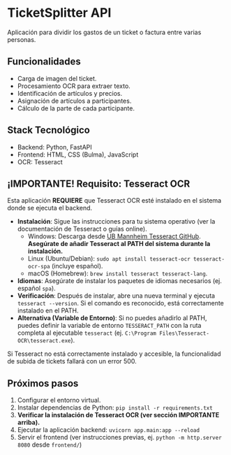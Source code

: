 # TicketSplitter API

Aplicación para dividir los gastos de un ticket o factura entre varias personas.

## Funcionalidades

- Carga de imagen del ticket.
- Procesamiento OCR para extraer texto.
- Identificación de artículos y precios.
- Asignación de artículos a participantes.
- Cálculo de la parte de cada participante.

## Stack Tecnológico

- Backend: Python, FastAPI
- Frontend: HTML, CSS (Bulma), JavaScript
- OCR: Tesseract

## ¡IMPORTANTE! Requisito: Tesseract OCR

Esta aplicación **REQUIERE** que Tesseract OCR esté instalado en el sistema donde se ejecuta el backend.

- **Instalación**: Sigue las instrucciones para tu sistema operativo (ver la documentación de Tesseract o guías online).
  - Windows: Descarga desde [UB Mannheim Tesseract GitHub](https://github.com/UB-Mannheim/tesseract/wiki). **Asegúrate de añadir Tesseract al PATH del sistema durante la instalación.**
  - Linux (Ubuntu/Debian): `sudo apt install tesseract-ocr tesseract-ocr-spa` (incluye español).
  - macOS (Homebrew): `brew install tesseract tesseract-lang`.
- **Idiomas**: Asegúrate de instalar los paquetes de idiomas necesarios (ej. español `spa`).
- **Verificación**: Después de instalar, abre una nueva terminal y ejecuta `tesseract --version`. Si el comando es reconocido, está correctamente instalado en el PATH.
- **Alternativa (Variable de Entorno)**: Si no puedes añadirlo al PATH, puedes definir la variable de entorno `TESSERACT_PATH` con la ruta completa al ejecutable `tesseract` (ej. `C:\Program Files\Tesseract-OCR\tesseract.exe`).

Si Tesseract no está correctamente instalado y accesible, la funcionalidad de subida de tickets fallará con un error 500.

## Próximos pasos
1. Configurar el entorno virtual.
2. Instalar dependencias de Python: `pip install -r requirements.txt`
3. **Verificar la instalación de Tesseract OCR (ver sección IMPORTANTE arriba).**
4. Ejecutar la aplicación backend: `uvicorn app.main:app --reload`
5. Servir el frontend (ver instrucciones previas, ej. `python -m http.server 8080` desde `frontend/`)
